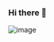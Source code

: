 ### Hi there 👋
![image](https://user-images.githubusercontent.com/79716655/131091088-1b459b44-4472-4700-863a-3fd0777b247c.png)


<!--
**FrancoMartinPersonal/FrancoMartinPersonal** is a ✨ _special_ ✨ repository because its `README.md` (this file) appears on your GitHub profile.

Here are some ideas to get you started:

- 🔭 I’m currently working on ...
- 🌱 I’m currently learning ...
- 👯 I’m looking to collaborate on ...
- 🤔 I’m looking for help with ...
- 💬 Ask me about ...
- 📫 How to reach me: ...
- 😄 Pronouns: ...
- ⚡ Fun fact: ...
-->

